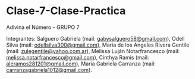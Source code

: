 # Clase-7-Clase-Practica
Adivina el Número - GRUPO 7

Integrantes:
Salguero Gabriela (mail: gabysalguero58@gmail.com),
Odell Silva (mail: odellsilva300@gmail.com),
Maria de los Angeles Rivera Gentile (mail: zulegentile@yahoo.com.ar),
Melissa Luján Notarfrancesco (mail: melissa.notarfrancesco@gmail.com),
Cinthya Ramis (mail: aleramos281201@gmail.com),
Maria Gabriela Carranza (mail: carranzagabriela1012@gmail.com).

